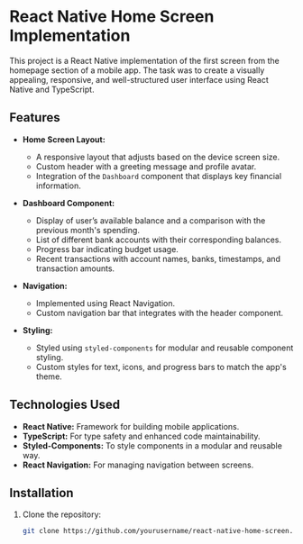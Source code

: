 # React Native Home Screen Implementation

This project is a React Native implementation of the first screen from the homepage section of a mobile app. The task was to create a visually appealing, responsive, and well-structured user interface using React Native and TypeScript.

## Features

- **Home Screen Layout:**
  - A responsive layout that adjusts based on the device screen size.
  - Custom header with a greeting message and profile avatar.
  - Integration of the `Dashboard` component that displays key financial information.

- **Dashboard Component:**
  - Display of user’s available balance and a comparison with the previous month's spending.
  - List of different bank accounts with their corresponding balances.
  - Progress bar indicating budget usage.
  - Recent transactions with account names, banks, timestamps, and transaction amounts.

- **Navigation:**
  - Implemented using React Navigation.
  - Custom navigation bar that integrates with the header component.

- **Styling:**
  - Styled using `styled-components` for modular and reusable component styling.
  - Custom styles for text, icons, and progress bars to match the app's theme.

## Technologies Used

- **React Native:** Framework for building mobile applications.
- **TypeScript:** For type safety and enhanced code maintainability.
- **Styled-Components:** To style components in a modular and reusable way.
- **React Navigation:** For managing navigation between screens.

## Installation

1. Clone the repository:
   ```bash
   git clone https://github.com/yourusername/react-native-home-screen.git
